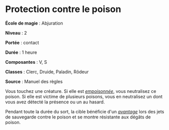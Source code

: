 # Protection contre le poison

**École de magie** : Abjuration

**Niveau** : 2

**Portée** : contact

**Durée** : 1 heure

**Composantes** : V, S

**Classes** : Clerc, Druide, Paladin, Rôdeur

**Source** : Manuel des règles

Vous touchez une créature. Si elle est [_empoisonnée_](/gerer-la-sante-du-personnage/#empoisonne), vous neutralisez ce poison. Si elle est victime de plusieurs poisons, vous en neutralisez un dont vous avez détecté la présence ou un au hasard.

Pendant toute la durée du sort, la cible bénéficie d'un [_avantage_](/utiliser-les-caracteristiques/#avantage-et-desavantage) lors des jets de sauvegarde contre le poison et se montre résistante aux dégâts de poison.

